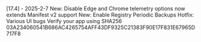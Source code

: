 [17.4] - 2025-2-7
New: Disable Edge and Chrome telemetry options now extends Manifest v2 support
New: Enable Registry Periodic Backups
Hotfix: Various UI bugs
Verify your app using SHA256
03A234060541B686AC4265754AFF43DF9325C21383F90E17F831E67965D717F8
